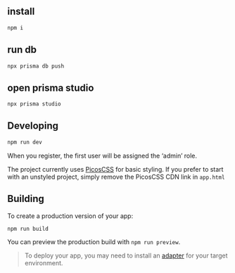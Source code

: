 ## install 

```bash
npm i 
```

## run db

```bash
npx prisma db push
```

## open prisma studio

```bash
npx prisma studio
```

## Developing

```bash
npm run dev
```

When you register, the first user will be assigned the ‘admin’ role.

The project currently uses [PicosCSS](https://picocss.com/) for basic styling. If you prefer to start with an unstyled project, simply remove the PicosCSS CDN link in `app.html`

## Building

To create a production version of your app:

```bash
npm run build
```

You can preview the production build with `npm run preview`.

> To deploy your app, you may need to install an [adapter](https://kit.svelte.dev/docs/adapters) for your target environment.

